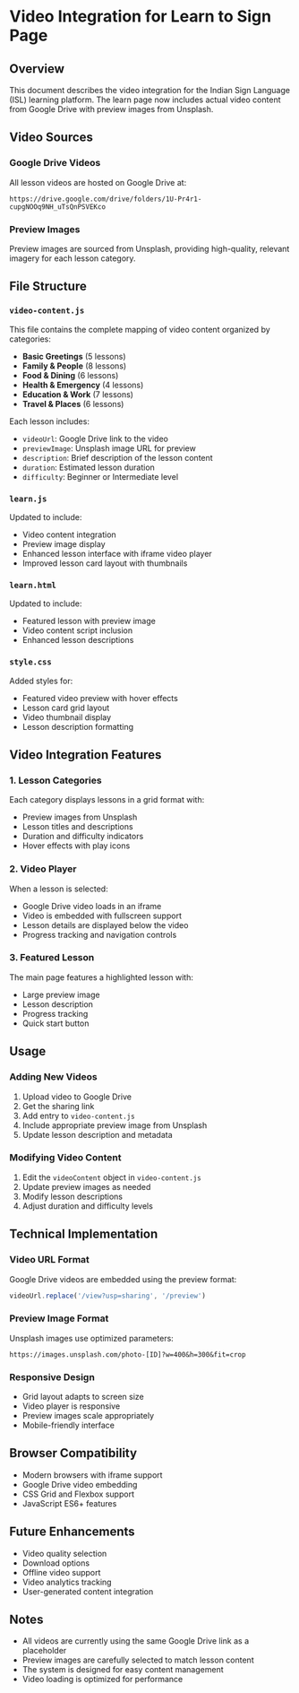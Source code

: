 # Video Integration for Learn to Sign Page

## Overview
This document describes the video integration for the Indian Sign Language (ISL) learning platform. The learn page now includes actual video content from Google Drive with preview images from Unsplash.

## Video Sources

### Google Drive Videos
All lesson videos are hosted on Google Drive at:
```
https://drive.google.com/drive/folders/1U-Pr4r1-cupgNOOq9NH_uTsQnPSVEKco
```

### Preview Images
Preview images are sourced from Unsplash, providing high-quality, relevant imagery for each lesson category.

## File Structure

### `video-content.js`
This file contains the complete mapping of video content organized by categories:

- **Basic Greetings** (5 lessons)
- **Family & People** (8 lessons)
- **Food & Dining** (6 lessons)
- **Health & Emergency** (4 lessons)
- **Education & Work** (7 lessons)
- **Travel & Places** (6 lessons)

Each lesson includes:
- `videoUrl`: Google Drive link to the video
- `previewImage`: Unsplash image URL for preview
- `description`: Brief description of the lesson content
- `duration`: Estimated lesson duration
- `difficulty`: Beginner or Intermediate level

### `learn.js`
Updated to include:
- Video content integration
- Preview image display
- Enhanced lesson interface with iframe video player
- Improved lesson card layout with thumbnails

### `learn.html`
Updated to include:
- Featured lesson with preview image
- Video content script inclusion
- Enhanced lesson descriptions

### `style.css`
Added styles for:
- Featured video preview with hover effects
- Lesson card grid layout
- Video thumbnail display
- Lesson description formatting

## Video Integration Features

### 1. Lesson Categories
Each category displays lessons in a grid format with:
- Preview images from Unsplash
- Lesson titles and descriptions
- Duration and difficulty indicators
- Hover effects with play icons

### 2. Video Player
When a lesson is selected:
- Google Drive video loads in an iframe
- Video is embedded with fullscreen support
- Lesson details are displayed below the video
- Progress tracking and navigation controls

### 3. Featured Lesson
The main page features a highlighted lesson with:
- Large preview image
- Lesson description
- Progress tracking
- Quick start button

## Usage

### Adding New Videos
1. Upload video to Google Drive
2. Get the sharing link
3. Add entry to `video-content.js`
4. Include appropriate preview image from Unsplash
5. Update lesson description and metadata

### Modifying Video Content
1. Edit the `videoContent` object in `video-content.js`
2. Update preview images as needed
3. Modify lesson descriptions
4. Adjust duration and difficulty levels

## Technical Implementation

### Video URL Format
Google Drive videos are embedded using the preview format:
```javascript
videoUrl.replace('/view?usp=sharing', '/preview')
```

### Preview Image Format
Unsplash images use optimized parameters:
```
https://images.unsplash.com/photo-[ID]?w=400&h=300&fit=crop
```

### Responsive Design
- Grid layout adapts to screen size
- Video player is responsive
- Preview images scale appropriately
- Mobile-friendly interface

## Browser Compatibility
- Modern browsers with iframe support
- Google Drive video embedding
- CSS Grid and Flexbox support
- JavaScript ES6+ features

## Future Enhancements
- Video quality selection
- Download options
- Offline video support
- Video analytics tracking
- User-generated content integration

## Notes
- All videos are currently using the same Google Drive link as a placeholder
- Preview images are carefully selected to match lesson content
- The system is designed for easy content management
- Video loading is optimized for performance 